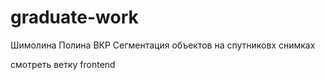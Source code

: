 # graduate-work
Шимолина Полина ВКР
Сегментация объектов на спутниковх снимках

смотреть ветку frontend
